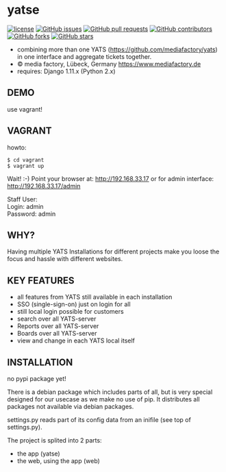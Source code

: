 # yatse

[![license](https://img.shields.io/github/license/mediafactory/yats.svg)]()
[![GitHub issues](https://img.shields.io/github/issues/mediafactory/yats.svg)]()
[![GitHub pull requests](https://img.shields.io/github/issues-pr/mediafactory/yats.svg)]()
[![GitHub contributors](https://img.shields.io/github/contributors/mediafactory/yats.svg)]()
[![GitHub forks](https://img.shields.io/github/forks/mediafactory/yats.svg?style=social&label=Fork)]()
[![GitHub stars](https://img.shields.io/github/stars/mediafactory/yats.svg?style=social&label=Stars)]()

- combining more than one YATS (https://github.com/mediafactory/yats) in one interface and aggregate tickets together.
- &copy; media factory, Lübeck, Germany https://www.mediafactory.de
- requires: Django 1.11.x (Python 2.x)

DEMO
-----
use vagrant!

VAGRANT
-----
howto:
```
$ cd vagrant
$ vagrant up
```
Wait! :-)
Point your browser at:
http://192.168.33.17
or for admin interface:
http://192.168.33.17/admin

Staff User:  
Login: admin  
Password: admin

WHY?
-----
Having multiple YATS Installations for different projects make you loose the focus and hassle with different websites.

KEY FEATURES
-----
- all features from YATS still available in each installation
- SSO (single-sign-on) just on login for all
- still local login possible for customers
- search over all YATS-server
- Reports over all YATS-server
- Boards over all YATS-server
- view and change in each YATS local itself

INSTALLATION
-----
no pypi package yet!

There is a debian package which includes parts of all, but is very special designed for our usecase as we make no use of pip. It distributes all packages not available via debian packages.

settings.py reads part of its config data from an inifile (see top of settings.py).

The project is splited into 2 parts:
- the app (yatse)
- the web, using the app (web)
